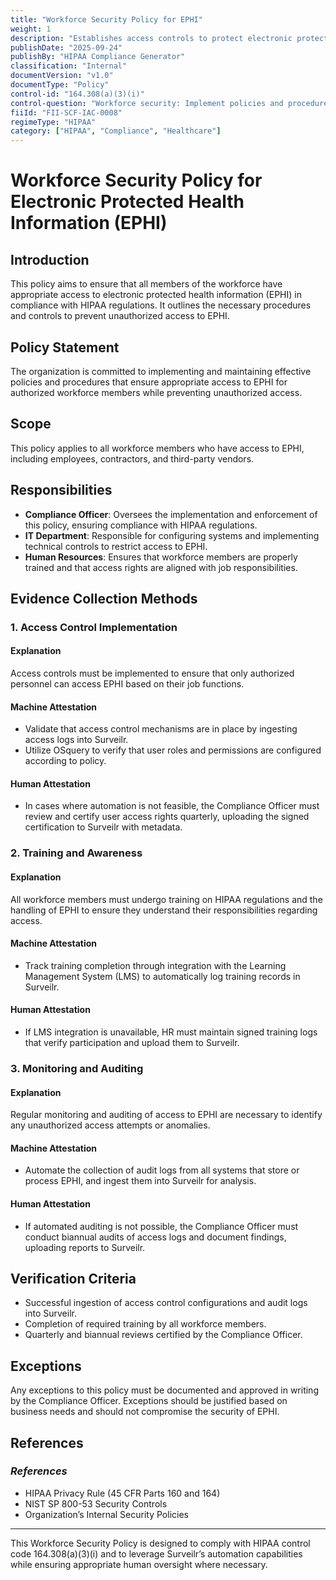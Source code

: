 ```yaml
---
title: "Workforce Security Policy for EPHI"
weight: 1
description: "Establishes access controls to protect electronic protected health information (EPHI) in compliance with HIPAA regulations."
publishDate: "2025-09-24"
publishBy: "HIPAA Compliance Generator"
classification: "Internal"
documentVersion: "v1.0"
documentType: "Policy"
control-id: "164.308(a)(3)(i)"
control-question: "Workforce security: Implement policies and procedures to ensure that all members of workforce have appropriate access to EPHI, as provided under paragraph (a)(4) of this section, and to prevent those workforce members who do not have access under paragraph (a)(4) of this section from obtaining access to electronic protected health information (EPHI)."
fiiId: "FII-SCF-IAC-0008"
regimeType: "HIPAA"
category: ["HIPAA", "Compliance", "Healthcare"]
---
```


# Workforce Security Policy for Electronic Protected Health Information (EPHI)

## **Introduction**
This policy aims to ensure that all members of the workforce have appropriate access to electronic protected health information (EPHI) in compliance with HIPAA regulations. It outlines the necessary procedures and controls to prevent unauthorized access to EPHI.

## **Policy Statement**
The organization is committed to implementing and maintaining effective policies and procedures that ensure appropriate access to EPHI for authorized workforce members while preventing unauthorized access. 

## **Scope**
This policy applies to all workforce members who have access to EPHI, including employees, contractors, and third-party vendors.

## **Responsibilities**
- **Compliance Officer**: Oversees the implementation and enforcement of this policy, ensuring compliance with HIPAA regulations.
- **IT Department**: Responsible for configuring systems and implementing technical controls to restrict access to EPHI.
- **Human Resources**: Ensures that workforce members are properly trained and that access rights are aligned with job responsibilities.

## **Evidence Collection Methods**

### **1. Access Control Implementation**
#### **Explanation**
Access controls must be implemented to ensure that only authorized personnel can access EPHI based on their job functions.

#### **Machine Attestation**
- Validate that access control mechanisms are in place by ingesting access logs into Surveilr.
- Utilize OSquery to verify that user roles and permissions are configured according to policy.

#### **Human Attestation**
- In cases where automation is not feasible, the Compliance Officer must review and certify user access rights quarterly, uploading the signed certification to Surveilr with metadata.

### **2. Training and Awareness**
#### **Explanation**
All workforce members must undergo training on HIPAA regulations and the handling of EPHI to ensure they understand their responsibilities regarding access.

#### **Machine Attestation**
- Track training completion through integration with the Learning Management System (LMS) to automatically log training records in Surveilr.

#### **Human Attestation**
- If LMS integration is unavailable, HR must maintain signed training logs that verify participation and upload them to Surveilr.

### **3. Monitoring and Auditing**
#### **Explanation**
Regular monitoring and auditing of access to EPHI are necessary to identify any unauthorized access attempts or anomalies.

#### **Machine Attestation**
- Automate the collection of audit logs from all systems that store or process EPHI, and ingest them into Surveilr for analysis.

#### **Human Attestation**
- If automated auditing is not possible, the Compliance Officer must conduct biannual audits of access logs and document findings, uploading reports to Surveilr.

## **Verification Criteria**
- Successful ingestion of access control configurations and audit logs into Surveilr.
- Completion of required training by all workforce members.
- Quarterly and biannual reviews certified by the Compliance Officer.

## **Exceptions**
Any exceptions to this policy must be documented and approved in writing by the Compliance Officer. Exceptions should be justified based on business needs and should not compromise the security of EPHI.

## **References**
### _References_
- HIPAA Privacy Rule (45 CFR Parts 160 and 164)
- NIST SP 800-53 Security Controls
- Organization’s Internal Security Policies

---

This Workforce Security Policy is designed to comply with HIPAA control code 164.308(a)(3)(i) and to leverage Surveilr’s automation capabilities while ensuring appropriate human oversight where necessary.